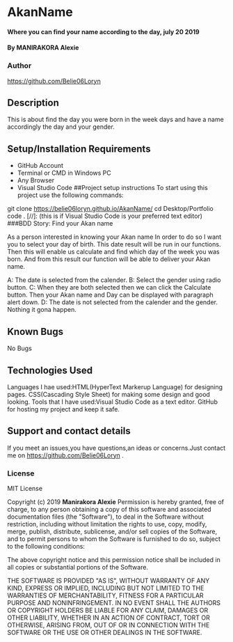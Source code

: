 # AkanName
#### Where you can find your name according to the day, july 20 2019
#### By MANIRAKORA Alexie
### Author
https://github.com/Belie06Loryn
## Description
This is about find the day you were born in the week days and have a name accordingly the day and your gender.
## Setup/Installation Requirements
* GitHub Account
* Terminal or CMD in Windows PC
* Any Browser
* Visual Studio Code 
##Project setup instructions
To start using this project use the following commands:

git clone https://belie06loryn.github.io/AkanName/
cd Desktop/Portfolio
code . [//]:  (this is if Visual Studio Code is your preferred text editor)
###BDD
Story: Find your Akan name

As a person interested in knowing your Akan name In order to do so I want you to select your day of birth. This date result will be run in our functions. Then this will enable us calculate and find which day of the week you was born. And from this result our function will be able to deliver your Akan name.

A: The date is selected from the calender.
B: Select the gender using radio button.
C: When they are both selected then we can click the Calculate button. Then your Akan name and Day can be displayed with paragraph alert down.
D: The date is not selected from the calender and the gender. Nothing it gona happen.
## Known Bugs
No Bugs
## Technologies Used
Languages I hae used:HTML(HyperText Markerup Language) for designing pages.
                     CSS(Cascading Style Sheet) for making some design and good looking.
Tools that I have used:Visual Studio Code as a text editor.
                       GitHub for hosting my project and keep it safe.
## Support and contact details
If you meet an issues,you have questions,an ideas or concerns.Just contact me on https://github.com/Belie06Loryn .
### License
MIT License

Copyright (c) 2019 **Manirakora Alexie**
Permission is hereby granted, free of charge, to any person obtaining a copy
of this software and associated documentation files (the "Software"), to deal
in the Software without restriction, including without limitation the rights
to use, copy, modify, merge, publish, distribute, sublicense, and/or sell
copies of the Software, and to permit persons to whom the Software is
furnished to do so, subject to the following conditions:

The above copyright notice and this permission notice shall be included in all
copies or substantial portions of the Software.

THE SOFTWARE IS PROVIDED "AS IS", WITHOUT WARRANTY OF ANY KIND, EXPRESS OR
IMPLIED, INCLUDING BUT NOT LIMITED TO THE WARRANTIES OF MERCHANTABILITY,
FITNESS FOR A PARTICULAR PURPOSE AND NONINFRINGEMENT. IN NO EVENT SHALL THE
AUTHORS OR COPYRIGHT HOLDERS BE LIABLE FOR ANY CLAIM, DAMAGES OR OTHER
LIABILITY, WHETHER IN AN ACTION OF CONTRACT, TORT OR OTHERWISE, ARISING FROM,
OUT OF OR IN CONNECTION WITH THE SOFTWARE OR THE USE OR OTHER DEALINGS IN THE
SOFTWARE.
